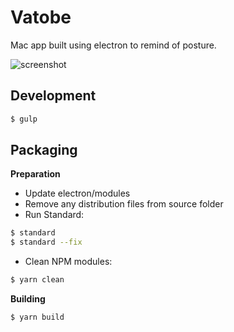 # Vatobe

Mac app built using electron to remind of posture.

![screenshot](https://vatobe.io/img/fb_banner.png)

## Development

```bash
$ gulp
```

## Packaging

**Preparation**
- Update electron/modules
- Remove any distribution files from source folder
- Run Standard:
```bash
$ standard
$ standard --fix
```
- Clean NPM modules:
```bash
$ yarn clean
```

**Building**

```bash
$ yarn build
```
